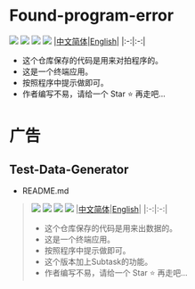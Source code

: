 # Found-program-error
![](http://img.shields.io/badge/by%20kimi-Found%20program%20error%20-brightgreen)
![](https://komarev.com/ghpvc/?username=zjx-kimi-Found-program-error&color=9513ed)
[![](http://img.shields.io/badge/Star-Ffd700)](https://github.com/zjx-kimi/Found-program-error/stargazers)
![](http://img.shields.io/badge/zjx--kimi-give%20me%20a%20star-blue?logo=github)
|[中文简体](https://github.com/zjx-kimi/Found-program-error/tree/zh-cn-1.0)|[English](https://github.com/zjx-kimi/Found-program-error/tree/en-1.0)|
|:-:|:-:|
- 这个仓库保存的代码是用来对拍程序的。
- 这是一个终端应用。
- 按照程序中提示做即可。
- 作者编写不易，请给一个 Star ⭐ 再走吧...
# 广告
## Test-Data-Generator
- README.md
>![](http://img.shields.io/badge/by%20kimi-Test%20Data%20Generator-brightgreen)
>![](https://komarev.com/ghpvc/?username=zjx-kimi-Test-Data-Generator&color=9513ed)
>[![](http://img.shields.io/badge/Star-Ffd700)](https://github.com/zjx-kimi/Test-Data-Generator/stargazers)
>![](http://img.shields.io/badge/zjx--kimi-give%20me%20a%20star-blue?logo=github)
>|[中文简体](https://github.com/zjx-kimi/Test-Data-Generator/tree/zh-cn-3.0)|[English](https://github.com/zjx-kimi/Test-Data-Generator/tree/en-3.0)|
>|:-:|:-:|
>- 这个仓库保存的代码是用来出数据的。
>- 这是一个终端应用。
>- 按照程序中提示做即可。
>- 这个版本加上Subtask的功能。
>- 作者编写不易，请给一个 Star ⭐ 再走吧...
